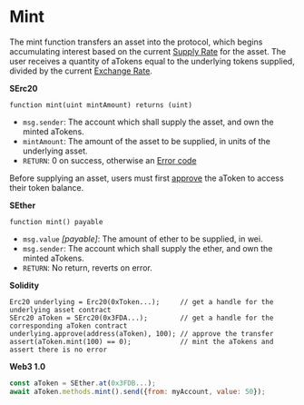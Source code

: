 # Mint

The mint function transfers an asset into the protocol, which begins accumulating interest based on the current [Supply Rate](supply-rate.md) for the asset. The user receives a quantity of aTokens equal to the underlying tokens supplied, divided by the current [Exchange Rate](exchange-rate.md).

**SErc20**

```text
function mint(uint mintAmount) returns (uint)
```

* `msg.sender`: The account which shall supply the asset, and own the minted aTokens.
* `mintAmount`: The amount of the asset to be supplied, in units of the underlying asset.
* `RETURN`: 0 on success, otherwise an [Error code](error-codes.md)

Before supplying an asset, users must first [approve](https://eips.ethereum.org/EIPS/eip-20#approve) the aToken to access their token balance.

**SEther**

```text
function mint() payable
```

* `msg.value` _\[payable\]_: The amount of ether to be supplied, in wei.
* `msg.sender`: The account which shall supply the ether, and own the minted aTokens.
* `RETURN`: No return, reverts on error.

**Solidity**

```text
Erc20 underlying = Erc20(0xToken...);     // get a handle for the underlying asset contract
SErc20 aToken = SErc20(0x3FDA...);        // get a handle for the corresponding aToken contract
underlying.approve(address(aToken), 100); // approve the transfer
assert(aToken.mint(100) == 0);            // mint the aTokens and assert there is no error
```

**Web3 1.0**

```javascript
const aToken = SEther.at(0x3FDB...);
await aToken.methods.mint().send({from: myAccount, value: 50});
```

